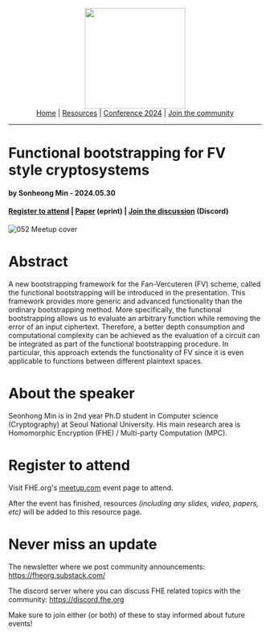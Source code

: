 <!-- Main header navigation -->
<p align="center">
  <img width="200" src="https://user-images.githubusercontent.com/5758427/180978488-db825482-5a58-4c7c-9589-c494a6f0be04.png"><br/>
  <a href="https://fhe-org.github.io">Home</a> | <a href="https://fhe-org.github.io/resources">Resources</a> | <a href="https://fhe-org.github.io/conferences/conference-2024/">Conference 2024</a> | <a href="https://fhe-org.github.io/community">Join the community</a>
</p>
<hr/>
<!-- /Main header navigation -->


# Functional bootstrapping for FV style cryptosystems
#### by Sonheong Min - 2024.05.30
#### <a href="">Register to attend</a> | <!-- Video recording (Youtube) | --> <a href="https://eprint.iacr.org/2024/181">Paper</a> (eprint) | <a href="https://discord.fhe.org">Join the discussion</a> (Discord)

![052 Meetup cover](https://github.com/FHE-org/fhe-org.github.io/assets/37557436/e6b60626-5fe6-49f0-bfe5-d5e90a05fcef)


# Abstract

A new bootstrapping framework for the Fan-Vercuteren (FV) scheme, called the functional bootstrapping will be introduced in the presentation. This framework provides more generic and advanced functionality than the ordinary bootstrapping method. More specifically, the functional bootstrapping allows us to evaluate an arbitrary function while removing the error of an input ciphertext. Therefore, a better depth consumption and computational complexity can be achieved as the evaluation of a circuit can be integrated as part of the functional bootstrapping procedure. In particular, this approach extends the functionality of FV since it is even applicable to functions between different plaintext spaces.

# About the speaker

Seonhong Min is in 2nd year Ph.D student in Computer science (Cryptography) at Seoul National University. His main research area is Homomorphic Encryption (FHE) / Multi-party Computation (MPC).

# Register to attend

Visit FHE.org's [meetup.com]() event page to attend.

After the event has finished, resources *(including any slides, video, papers, etc)* will be added to this resource page.

# Never miss an update

The newsletter where we post community announcements: https://fheorg.substack.com/

The discord server where you can discuss FHE related topics with the community: https://discord.fhe.org

Make sure to join either (or both) of these to stay informed about future events!
